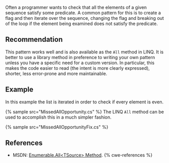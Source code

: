 Often a programmer wants to check that all the elements of a given sequence satisfy some predicate. A common pattern for this is to create a flag and then iterate over the sequence, changing the flag and breaking out of the loop if the element being examined does not satisfy the predicate.


## Recommendation
This pattern works well and is also available as the `All` method in LINQ. It is better to use a library method in preference to writing your own pattern unless you have a specific need for a custom version. In particular, this makes the code easier to read (the intent is more clearly expressed), shorter, less error-prone and more maintainable.


## Example
In this example the list is iterated in order to check if every element is even.

{% sample src="MissedAllOpportunity.cs" %}
The LINQ `All` method can be used to accomplish this in a much simpler fashion.

{% sample src="MissedAllOpportunityFix.cs" %}

## References
* MSDN: [Enumerable.All&lt;TSource&gt; Method](http://msdn.microsoft.com/en-us/library/bb548541.aspx).
{% cwe-references %}
